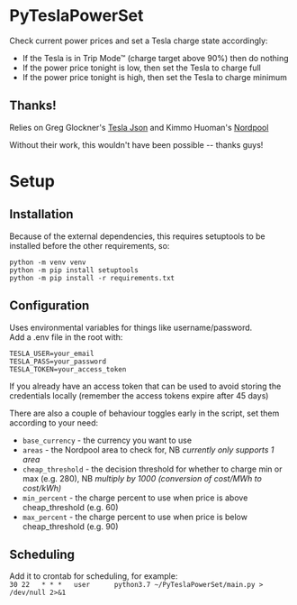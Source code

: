 # PyTeslaPowerSet
Check current power prices and set a Tesla charge state accordingly:
- If the Tesla is in Trip Mode™ (charge target above 90%) then do nothing
- If the power price tonight is low, then set the Tesla to charge full
- If the power price tonight is high, then set the Tesla to charge minimum

## Thanks!
Relies on Greg Glockner's [Tesla Json](https://github.com/gglockner/teslajson) and Kimmo Huoman's [Nordpool](https://github.com/kipe/nordpool)  

Without their work, this wouldn't have been possible -- thanks guys!

# Setup
## Installation
Because of the external dependencies, this requires setuptools to be installed before the other requirements, so:
```
python -m venv venv
python -m pip install setuptools
python -m pip install -r requirements.txt
```
## Configuration
Uses environmental variables for things like username/password.  
Add a .env file in the root with:
```
TESLA_USER=your_email
TESLA_PASS=your_password
TESLA_TOKEN=your_access_token
```
If you already have an access token that can be used to avoid storing the credentials locally (remember the access tokens expire after 45 days)

There are also a couple of behaviour toggles early in the script, set them according to your need:  
- `base_currency` - the currency you want to use
- `areas` - the Nordpool area to check for, NB *currently only supports 1 area*
- `cheap_threshold` - the decision threshold for whether to charge min or max (e.g. 280), NB *multiply by 1000 (conversion of cost/MWh to cost/kWh)*
- `min_percent` - the charge percent to use when price is above cheap_threshold (e.g. 60)
- `max_percent` - the charge percent to use when price is below cheap_threshold (e.g. 90)

## Scheduling
Add it to crontab for scheduling, for example:  
`30 22   * * *   user      python3.7 ~/PyTeslaPowerSet/main.py > /dev/null 2>&1`